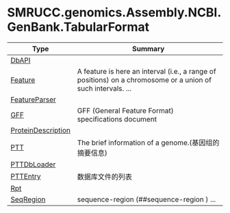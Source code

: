 ﻿
# SMRUCC.genomics.Assembly.NCBI.GenBank.TabularFormat

|Type|Summary|
|----|-------|
|[DbAPI](./DbAPI.md)||
|[Feature](./Feature.md)|A feature is here an interval (i.e., a range of positions) on a chromosome or a union of such intervals. ...|
|[FeatureParser](./FeatureParser.md)||
|[GFF](./GFF.md)|GFF (General Feature Format) specifications document|
|[ProteinDescription](./ProteinDescription.md)||
|[PTT](./PTT.md)|The brief information of a genome.(基因组的摘要信息)|
|[PTTDbLoader](./PTTDbLoader.md)||
|[PTTEntry](./PTTEntry.md)|数据库文件的列表|
|[Rpt](./Rpt.md)||
|[SeqRegion](./SeqRegion.md)|sequence-region  (##sequence-region <seqname> <start> <end>) ...|


